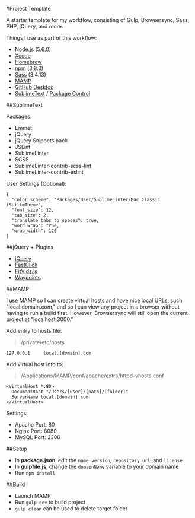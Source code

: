#Project Template

A starter template for my workflow, consisting of Gulp, Browsersync, Sass, PHP, jQuery, and more.

Things I use as part of this workflow:

- [Node.js](https://nodejs.org/) (5.6.0)
- [Xcode](https://itunes.apple.com/us/app/xcode/id497799835?mt=12)
- [Homebrew](http://brew.sh/)
- [npm](https://docs.npmjs.com/getting-started/installing-node) (3.8.3)
- [Sass](http://sass-lang.com/install) (3.4.13)
- [MAMP](https://www.mamp.info/en/downloads/)
- [GitHub Desktop](https://desktop.github.com/)
- [SublimeText](http://www.sublimetext.com/3) / [Package Control](https://packagecontrol.io/installation)

##SublimeText

Packages:

- Emmet
- jQuery
- jQuery Snippets pack
- JSLint
- SublimeLinter
- SCSS
- SublimeLinter-contrib-scss-lint
- SublimeLinter-contrib-eslint

User Settings (Optional):

```
{
  "color_scheme": "Packages/User/SublimeLinter/Mac Classic (SL).tmTheme",
  "font_size": 12,
  "tab_size": 2,
  "translate_tabs_to_spaces": true,
  "word_wrap": true,
  "wrap_width": 120
}
```

##jQuery + Plugins

- [jQuery](http://jquery.com/)
- [FastClick](https://github.com/ftlabs/fastclick)
- [FitVids.js](https://github.com/davatron5000/FitVids.js)
- [Waypoints](http://imakewebthings.com/waypoints/)

##MAMP

I use MAMP so I can create virtual hosts and have nice local URLs, such "local.domain.com," and so I can view any project in a browser without having to run a build first. However, Browsersync will still open the current project at "localhost:3000."

Add entry to hosts file:

> /private/etc/hosts

```
127.0.0.1     local.[domain].com
```

Add virtual host info to:

> /Applications/MAMP/conf/apache/extra/httpd-vhosts.conf

```
<VirtualHost *:80>
  DocumentRoot "/Users/[user]/[path]/[folder]"
  ServerName local.[domain].com
</VirtualHost>
```

Settings:

- Apache Port: 80
- Nginx Port: 8080
- MySQL Port: 3306

##Setup

- In **package.json**, edit the `name`, `version`, `repository url`, and `license`
- In **gulpfile.js**, change the `domainName` variable to your domain name
- Run `npm install`

##Build

- Launch MAMP
- Run `gulp dev` to build project
- `gulp clean` can be used to delete target folder


